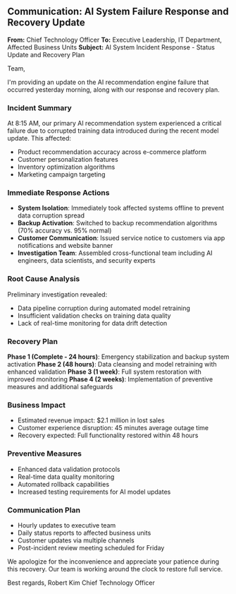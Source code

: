 ## Communication: AI System Failure Response and Recovery Update

**From:** Chief Technology Officer
**To:** Executive Leadership, IT Department, Affected Business Units
**Subject:** AI System Incident Response - Status Update and Recovery Plan

Team,

I'm providing an update on the AI recommendation engine failure that occurred yesterday morning, along with our response and recovery plan.

### Incident Summary
At 8:15 AM, our primary AI recommendation system experienced a critical failure due to corrupted training data introduced during the recent model update. This affected:
- Product recommendation accuracy across e-commerce platform
- Customer personalization features
- Inventory optimization algorithms
- Marketing campaign targeting

### Immediate Response Actions
- **System Isolation**: Immediately took affected systems offline to prevent data corruption spread
- **Backup Activation**: Switched to backup recommendation algorithms (70% accuracy vs. 95% normal)
- **Customer Communication**: Issued service notice to customers via app notifications and website banner
- **Investigation Team**: Assembled cross-functional team including AI engineers, data scientists, and security experts

### Root Cause Analysis
Preliminary investigation revealed:
- Data pipeline corruption during automated model retraining
- Insufficient validation checks on training data quality
- Lack of real-time monitoring for data drift detection

### Recovery Plan
**Phase 1 (Complete - 24 hours)**: Emergency stabilization and backup system activation
**Phase 2 (48 hours)**: Data cleansing and model retraining with enhanced validation
**Phase 3 (1 week)**: Full system restoration with improved monitoring
**Phase 4 (2 weeks)**: Implementation of preventive measures and additional safeguards

### Business Impact
- Estimated revenue impact: $2.1 million in lost sales
- Customer experience disruption: 45 minutes average outage time
- Recovery expected: Full functionality restored within 48 hours

### Preventive Measures
- Enhanced data validation protocols
- Real-time data quality monitoring
- Automated rollback capabilities
- Increased testing requirements for AI model updates

### Communication Plan
- Hourly updates to executive team
- Daily status reports to affected business units
- Customer updates via multiple channels
- Post-incident review meeting scheduled for Friday

We apologize for the inconvenience and appreciate your patience during this recovery. Our team is working around the clock to restore full service.

Best regards,
Robert Kim
Chief Technology Officer
